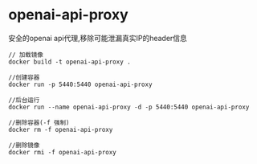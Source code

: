 # openai-api-proxy
安全的openai api代理,移除可能泄漏真实IP的header信息
```
// 加载镜像
docker build -t openai-api-proxy .

//创建容器
docker run -p 5440:5440 openai-api-proxy 

//后台运行
docker run --name openai-api-proxy -d -p 5440:5440 openai-api-proxy

//删除容器(-f 强制)
docker rm -f openai-api-proxy 

//删除镜像
docker rmi -f openai-api-proxy 


```
